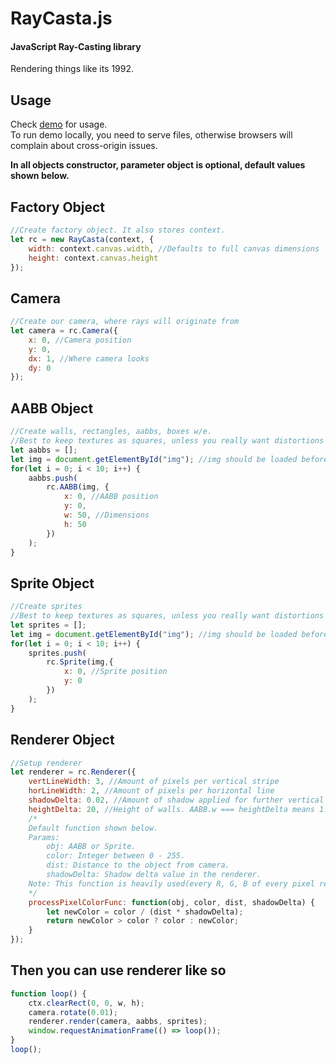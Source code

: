 RayCasta.js
========

#### JavaScript Ray-Casting library ####

Rendering things like its 1992.

## Usage

Check [demo](https://eikamikiku.github.io/RayCasta/demo/) for usage.
<br>
To run demo locally, you need to serve files, otherwise browsers will complain about cross-origin issues.

<b>In all objects constructor, parameter object is optional, default values shown below.</b>

## Factory Object
```javascript
//Create factory object. It also stores context.
let rc = new RayCasta(context, {
    width: context.canvas.width, //Defaults to full canvas dimensions
    height: context.canvas.height
});
```

## Camera
```javascript
//Create our camera, where rays will originate from
let camera = rc.Camera({
    x: 0, //Camera position
    y: 0,
    dx: 1, //Where camera looks
    dy: 0
});
```

## AABB Object
```javascript
//Create walls, rectangles, aabbs, boxes w/e.
//Best to keep textures as squares, unless you really want distortions
let aabbs = [];
let img = document.getElementById("img"); //img should be loaded before use
for(let i = 0; i < 10; i++) {
    aabbs.push(
        rc.AABB(img, {
            x: 0, //AABB position
            y: 0,
            w: 50, //Dimensions
            h: 50
        })
    );
}
```

## Sprite Object
```javascript
//Create sprites
//Best to keep textures as squares, unless you really want distortions
let sprites = [];
let img = document.getElementById("img"); //img should be loaded before use
for(let i = 0; i < 10; i++) {
    sprites.push(
        rc.Sprite(img,{
            x: 0, //Sprite position
            y: 0
        })
    );
}
```

## Renderer Object
```javascript
//Setup renderer
let renderer = rc.Renderer({
    vertLineWidth: 3, //Amount of pixels per vertical stripe
    horLineWidth: 2, //Amount of pixels per horizontal line
    shadowDelta: 0.02, //Amount of shadow applied for further vertical stripes
    heightDelta: 20, //Height of walls. AABB.w === heightDelta means 1:1 textured wall.
    /*
    Default function shown below.
    Params:
        obj: AABB or Sprite.
        color: Integer between 0 - 255.
        dist: Distance to the object from camera.
        shadowDelta: Shadow delta value in the renderer.
    Note: This function is heavily used(every R, G, B of every pixel rendered), so keep it light for performance.
    */
    processPixelColorFunc: function(obj, color, dist, shadowDelta) {
        let newColor = color / (dist * shadowDelta);
        return newColor > color ? color : newColor;
    }
});
```

## Then you can use renderer like so
```javascript
function loop() {
    ctx.clearRect(0, 0, w, h);
    camera.rotate(0.01);
    renderer.render(camera, aabbs, sprites);
    window.requestAnimationFrame(() => loop());
}
loop();
```
